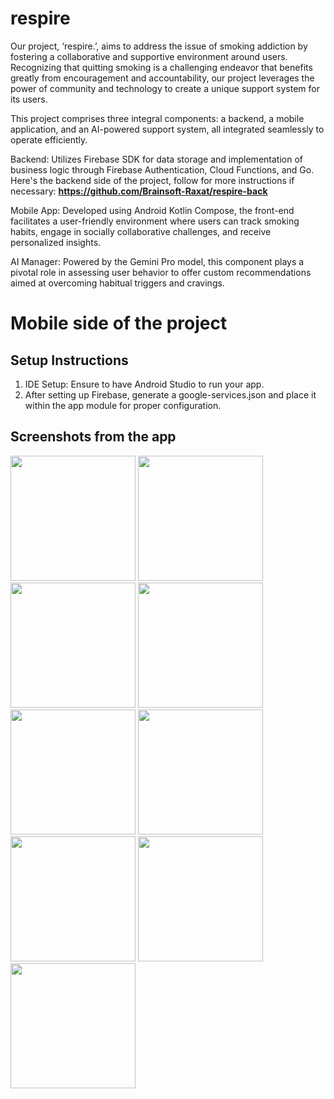 # respire
Our project, ‘respire.’, aims to address the issue of smoking addiction by fostering a collaborative and supportive environment around users. Recognizing that quitting smoking is a challenging endeavor that benefits greatly from encouragement and accountability, our project leverages the power of community and technology to create a unique support system for its users. 

This project comprises three integral components: a backend, a mobile application, and an AI-powered support system, all integrated seamlessly to operate efficiently.

Backend: Utilizes Firebase SDK for data storage and implementation of business logic through Firebase Authentication, Cloud Functions, and Go.
Here's the backend side of the project, follow for more instructions if necessary: **https://github.com/Brainsoft-Raxat/respire-back**

Mobile App: Developed using Android Kotlin Compose, the front-end facilitates a user-friendly environment where users can track smoking habits, engage in socially collaborative challenges, and receive personalized insights.

AI Manager: Powered by the Gemini Pro model, this component plays a pivotal role in assessing user behavior to offer custom recommendations aimed at overcoming habitual triggers and cravings.

# Mobile side of the project

## Setup Instructions
1. IDE Setup: Ensure to have Android Studio to run your app.
2. After setting up Firebase, generate a google-services.json and place it within the app module for proper configuration.

## Screenshots from the app
<img src = "https://github.com/aidanakalimbekova/respire-mobile/blob/main/1.png" width ="200" /> <img src = "https://github.com/aidanakalimbekova/respire-mobile/blob/main/2.png" width ="200" /> <img src = "https://github.com/aidanakalimbekova/respire-mobile/blob/main/11.png" width ="200" /> <img src = "https://github.com/aidanakalimbekova/respire-mobile/blob/main/12.png" width ="200" /> <img src = "https://github.com/aidanakalimbekova/respire-mobile/blob/main/5.png" width ="200" /> <img src = "https://github.com/aidanakalimbekova/respire-mobile/blob/main/6.png" width ="200" /> <img src = "https://github.com/aidanakalimbekova/respire-mobile/blob/main/7.png" width ="200" /> <img src = "https://github.com/aidanakalimbekova/respire-mobile/blob/main/8.png" width ="200" /> <img src = "https://github.com/aidanakalimbekova/respire-mobile/blob/main/9.png" width ="200" />
